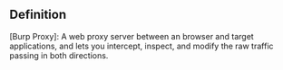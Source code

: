 ## Definition
[Burp Proxy]: A web proxy server between an browser and target applications,
and lets you intercept, inspect, and modify the raw traffic passing in both directions.

